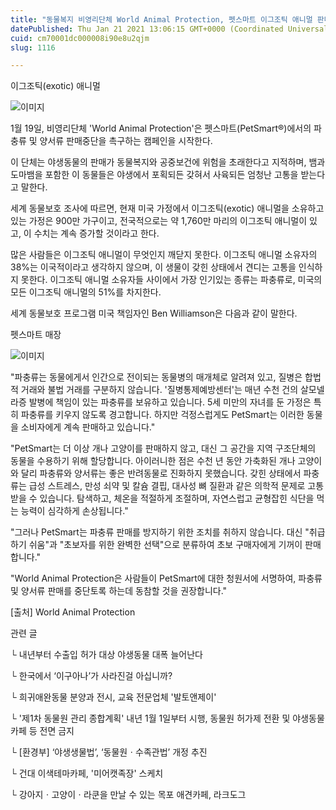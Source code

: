 ```yaml
---
title: "동물복지 비영리단체 World Animal Protection, 펫스마트 이그조틱 애니멀 판매중단 청원"
datePublished: Thu Jan 21 2021 13:06:15 GMT+0000 (Coordinated Universal Time)
cuid: cm70001dc000008i90e8u2qjm
slug: 1116

---
```



이그조틱(exotic) 애니멀

![이미지](https://cdn.hashnode.com/res/hashnode/image/upload/v1739249084498/dedf2460-b2a0-428b-adab-86dfa460194b.jpeg)

1월 19일, 비영리단체 'World Animal Protection'은 펫스마트(PetSmart®)에서의 파충류 및 양서류 판매중단을 촉구하는 캠페인을 시작한다.

이 단체는 야생동물의 판매가 동물복지와 공중보건에 위험을 초래한다고 지적하며, 뱀과 도마뱀을 포함한 이 동물들은 야생에서 포획되든 갖혀서 사육되든 엄청난 고통을 받는다고 말한다.

세계 동물보호 조사에 따르면, 현재 미국 가정에서 이그조틱(exotic) 애니멀을 소유하고 있는 가정은 900만 가구이고, 전국적으로는 약 1,760만 마리의 이그조틱 애니멀이 있고, 이 수치는 계속 증가할 것이라고 한다.

많은 사람들은 이그조틱 애니멀이 무엇인지 깨닫지 못한다. 이그조틱 애니멀 소유자의 38%는 이국적이라고 생각하지 않으며, 이 생물이 갖힌 상태에서 견디는 고통을 인식하지 못한다. 이그조틱 애니멀 소유자들 사이에서 가장 인기있는 종류는 파충류로, 미국의 모든 이그조틱 애니멀의 51%를 차지한다.

세계 동물보호 프로그램 미국 책임자인 Ben Williamson은 다음과 같이 말한다.

펫스마트 매장

![이미지](https://cdn.hashnode.com/res/hashnode/image/upload/v1739249086684/9d828080-0d06-488e-8f6d-d43e3ed2863d.jpeg)

"파충류는 동물에게서 인간으로 전이되는 동물병의 매개체로 알려져 있고, 질병은 합법적 거래와 불법 거래를 구분하지 않습니다. '질병통제예방센터'는 매년 수천 건의 살모넬라증 발병에 책임이 있는 파충류를 보유하고 있습니다. 5세 미만의 자녀를 둔 가정은 특히 파충류를 키우지 않도록 경고합니다. 하지만 걱정스럽게도 PetSmart는 이러한 동물을 소비자에게 계속 판매하고 있습니다."

"PetSmart는 더 이상 개나 고양이를 판매하지 않고, 대신 그 공간을 지역 구조단체의 동물을 수용하기 위해 할당합니다. 아이러니한 점은 수천 년 동안 가축화된 개나 고양이와 달리 파충류와 양서류는 좋은 반려동물로 진화하지 못했습니다. 갖힌 상태에서 파충류는 급성 스트레스, 만성 쇠약 및 칼슘 결핍, 대사성 뼈 질환과 같은 의학적 문제로 고통받을 수 있습니다. 탐색하고, 체온을 적절하게 조절하며, 자연스럽고 균형잡힌 식단을 먹는 능력이 심각하게 손상됩니다."

"그러나 PetSmart는 파충류 판매를 방지하기 위한 조치를 취하지 않습니다. 대신 "취급하기 쉬움"과 "초보자를 위한 완벽한 선택"으로 분류하여 초보 구매자에게 기꺼이 판매합니다."

"World Animal Protection은 사람들이 PetSmart에 대한 청원서에 서명하여, 파충류 및 양서류 판매를 중단토록 하는데 동참할 것을 권장합니다."

[출처] World Animal Protection

관련 글

└ 내년부터 수출입 허가 대상 야생동물 대폭 늘어난다

└ 한국에서 ‘이구아나’가 사라진걸 아십니까?

└ 희귀애완동물 분양과 전시, 교육 전문업체 '발토앤제이'

└ '제1차 동물원 관리 종합계획' 내년 1월 1일부터 시행, 동물원 허가제 전환 및 야생동물카페 등 전면 금지

└ [환경부] ‘야생생물법’, ‘동물원ㆍ수족관법’ 개정 추진

└ 건대 이색테마카페, '미어캣족장' 스케치

└ 강아지ㆍ고양이ㆍ라쿤을 만날 수 있는 목포 애견카페, 라크도그